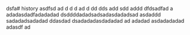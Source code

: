 dsfa# history
asdfsd
ad
d
d
d
ad
d
dd
dds
add
sdd
addd
dfdsadfad
a
adadasdadfadadadad
dsddddadadsadsadasdadadsad
asdaddd
sadadadsadadad
ddasdad
dsadadadasdadadad
ad
adadad
asdadadadad
adasdf
ad
